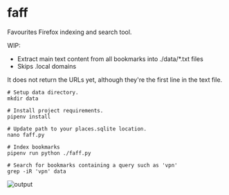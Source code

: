 # faff
Favourites Firefox indexing and search tool.

WIP:

 * Extract main text content from all bookmarks into ./data/*.txt files
 * Skips .local domains

It does not return the URLs yet, although they're the first line in the text file.

```
# Setup data directory.
mkdir data

# Install project requirements.
pipenv install

# Update path to your places.sqlite location.
nano faff.py

# Index bookmarks 
pipenv run python ./faff.py

# Search for bookmarks containing a query such as 'vpn'
grep -iR 'vpn' data
```

![output](https://user-images.githubusercontent.com/594871/76162502-4ad7b400-6136-11ea-824a-72ccda1cada7.png)
